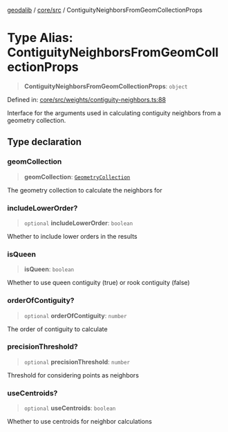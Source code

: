 [geodalib](../../../modules.md) / [core/src](../index.md) / ContiguityNeighborsFromGeomCollectionProps

# Type Alias: ContiguityNeighborsFromGeomCollectionProps

> **ContiguityNeighborsFromGeomCollectionProps**: `object`

Defined in: [core/src/weights/contiguity-neighbors.ts:88](https://github.com/GeoDaCenter/geoda-lib/blob/9716a45cca9cf3b644d6187deeb842d47f2b7a3a/js/packages/core/src/weights/contiguity-neighbors.ts#L88)

Interface for the arguments used in calculating contiguity neighbors from a geometry collection.

## Type declaration

### geomCollection

> **geomCollection**: [`GeometryCollection`](../classes/GeometryCollection.md)

The geometry collection to calculate the neighbors for

### includeLowerOrder?

> `optional` **includeLowerOrder**: `boolean`

Whether to include lower orders in the results

### isQueen

> **isQueen**: `boolean`

Whether to use queen contiguity (true) or rook contiguity (false)

### orderOfContiguity?

> `optional` **orderOfContiguity**: `number`

The order of contiguity to calculate

### precisionThreshold?

> `optional` **precisionThreshold**: `number`

Threshold for considering points as neighbors

### useCentroids?

> `optional` **useCentroids**: `boolean`

Whether to use centroids for neighbor calculations
